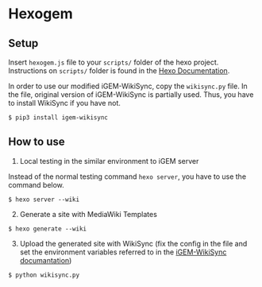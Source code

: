 # Hexogem

## Setup

Insert `hexogem.js` file to your `scripts/` folder of the hexo project.
Instructions on `scripts/` folder is found in the [Hexo Documentation](https://hexo.io/docs/plugins.html).

In order to use our modified iGEM-WikiSync, copy the `wikisync.py` file.
In the file, original version of iGEM-WikiSync is partially used. Thus, you have to install WikiSync if you have not.

```
$ pip3 install igem-wikisync
```

## How to use

1. Local testing in the similar environment to iGEM server

Instead of the normal testing command `hexo server`, you have to use the command below.

```
$ hexo server --wiki
```

2. Generate a site with MediaWiki Templates

```
$ hexo generate --wiki
```

3. Upload the generated site with WikiSync (fix the config in the file and set the environment variables referred to in the [iGEM-WikiSync documantation](https://igem-wikisync.readthedocs.io/en/latest/tutorial/index.html))

```
$ python wikisync.py
```

